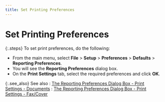 ```yaml
---
title: Set Printing Preferences
---
```


# Set Printing Preferences


{:.steps}
To set  print preferences, do the following:

- From the main  menu, select **File** > **Setup**  > **Preferences** > **Defaults**  > **Reporting Preferences**.
- You will see  the **Reporting 
 Preferences** dialog box.
- On the **Print Settings** tab, select the required  preferences and click **OK**.



{:.see_also}
See also
: [The  Reporting Preferences Dialog Box - Print Settings - Documents]({{site.bp_baseurl}}/rpt-prt/set-prt/the_printing_preferences_dialog_box_printing_preferences_step_by_step.html)
: [The  Reporting Preferences Dialog Box - Print Settings - Fax/Cover]({{site.bp_baseurl}}/rpt-prt/set-prt/the_printing_preferences_dialog_box_fax_cover_printing_preferences_step_by_step.html)
